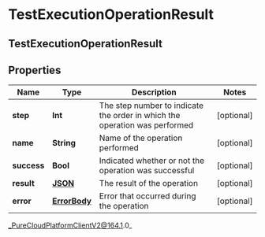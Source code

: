 # TestExecutionOperationResult

## TestExecutionOperationResult

## Properties

|Name | Type | Description | Notes|
|------------ | ------------- | ------------- | -------------|
| **step** | **Int** | The step number to indicate the order in which the operation was performed | [optional] |
| **name** | **String** | Name of the operation performed | [optional] |
| **success** | **Bool** | Indicated whether or not the operation was successful | [optional] |
| **result** | [**JSON**]() | The result of the operation | [optional] |
| **error** | [**ErrorBody**](ErrorBody) | Error that occurred during the operation | [optional] |



_PureCloudPlatformClientV2@164.1.0_
